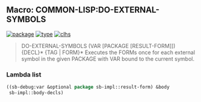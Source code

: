 ## Macro: COMMON-LISP:DO-EXTERNAL-SYMBOLS
[![package](https://img.shields.io/badge/Package-COMMON--LISP-5f9ea0.svg?style=social&colorA=999999)](../) [![type](https://img.shields.io/badge/Type-Macro-5f9ea0.svg?style=social&colorA=999999)](../#macro) [![clhs](https://img.shields.io/badge/CLHS-DO--EXTERNAL--SYMBOLS-5f9ea0.svg?style=social&colorA=999999)](http://www.lispworks.com/documentation/HyperSpec/Body/m_do_sym.htm) 

> DO-EXTERNAL-SYMBOLS (VAR [PACKAGE [RESULT-FORM]]) {DECL}* {TAG | FORM}*
> Executes the FORMs once for each external symbol in the given PACKAGE with
> VAR bound to the current symbol.

### Lambda list
```cl
((sb-debug:var &optional package sb-impl::result-form) &body
 sb-impl::body-decls)
```
